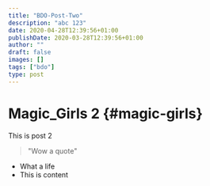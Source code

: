```yaml
---
title: "BDO-Post-Two"
description: "abc 123"
date: 2020-04-28T12:39:56+01:00
publishDate: 2020-03-28T12:39:56+01:00
author: ""
draft: false
images: []
tags: ["bdo"]
type: post
---
```


# Magic_Girls 2 {#magic-girls}

This is post 2

> "Wow a quote"

- What a life
- This is content
